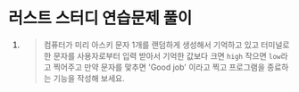 # 러스트 스터디 연습문제 풀이

1. > 컴퓨터가 미리 아스키 문자 1개를 랜덤하게 생성해서 기억하고 있고
     터미널로 한 문자를 사용자로부터 입력 받아서 기억한 값보다 크면 `high` 작으면 `low`라고 찍어주고
     만약 문자를 맟추면 'Good job' 이라고 찍고 프로그램을 종료하는 기능을 작성해 보세요.
